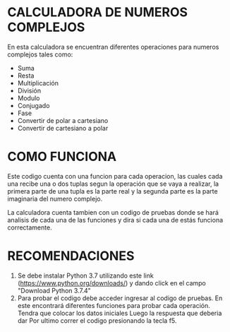 # CALCULADORA DE NUMEROS COMPLEJOS
En esta calculadora se encuentran diferentes operaciones para numeros complejos tales como:
- Suma
- Resta
- Multiplicación
- División
- Modulo
- Conjugado
- Fase
- Convertir de polar a cartesiano
- Convertir de cartesiano a polar
# COMO FUNCIONA
Este codigo cuenta con una funcion para cada operacion, las cuales cada una recibe una o dos tuplas segun la operación que se vaya a realizar, la primera parte de una tupla es la parte real y la segunda parte es la parte imaginaria del numero complejo.

La calculadora cuenta tambien con un codigo de pruebas donde se hará analisis de cada una de las funciones y dira si cada una de estás funciona correctamente.

# RECOMENDACIONES
1. Se debe instalar Python 3.7 utilizando este link (https://www.python.org/downloads/) y dando click en el campo "Download Python 3.7.4"
2. Para probar el codigo debe acceder ingresar al codigo de pruebas.
En este encontrará diferentes funciones para probar cada operación.
Tendra que colocar los datos iniciales
Luego la respuesta que deberia dar
Por ultimo correr el codigo presionando la tecla f5.
